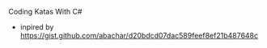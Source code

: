 Coding Katas With C#

- inpired by 
https://gist.github.com/abachar/d20bdcd07dac589feef8ef21b487648c
